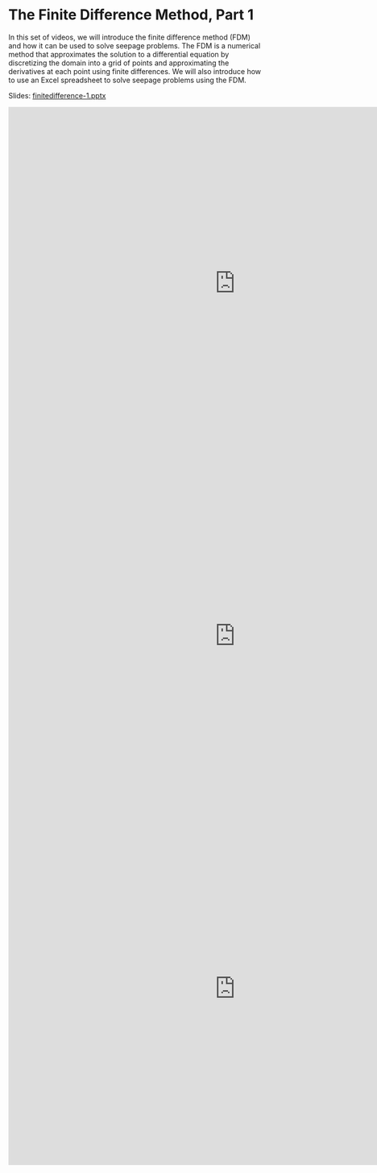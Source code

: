# The Finite Difference Method, Part 1

In this set of videos, we will introduce the finite difference method (FDM) and how it can be used to solve seepage problems. The FDM is a numerical method that approximates the solution to a differential equation by discretizing the domain into a grid of points and approximating the derivatives at each point using finite differences. We will also introduce how to use an Excel spreadsheet to solve seepage problems using the FDM.

Slides: [finitedifference-1.pptx](finitedifference-1.pptx)

<iframe width="900" height="700" src="https://www.youtube.com/embed/CN58kdWd6xc?si=ev93Wlm6xA-AHAnR" title="YouTube video player" frameborder="0" allow="accelerometer; autoplay; clipboard-write; encrypted-media; gyroscope; picture-in-picture; web-share" referrerpolicy="strict-origin-when-cross-origin" allowfullscreen></iframe>

<iframe width="900" height="700" src="https://www.youtube.com/embed/qCNhGBRIJJs?si=R8FZQ0rYUYret1EG" title="YouTube video player" frameborder="0" allow="accelerometer; autoplay; clipboard-write; encrypted-media; gyroscope; picture-in-picture; web-share" referrerpolicy="strict-origin-when-cross-origin" allowfullscreen></iframe>

<iframe width="900" height="700" src="https://www.youtube.com/embed/HShC1w5Zmhw?si=-4iVr-qKaG5fR1tE" title="YouTube video player" frameborder="0" allow="accelerometer; autoplay; clipboard-write; encrypted-media; gyroscope; picture-in-picture; web-share" referrerpolicy="strict-origin-when-cross-origin" allowfullscreen></iframe>
